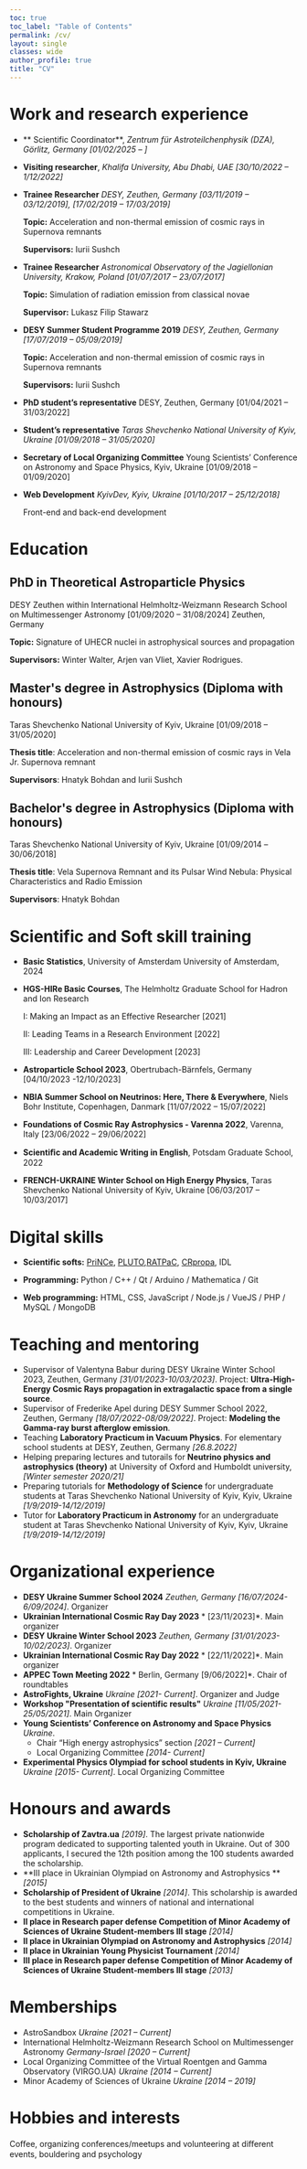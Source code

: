 ```yaml
---
toc: true
toc_label: "Table of Contents"
permalink: /cv/
layout: single
classes: wide
author_profile: true
title: "CV"
---
```


# Work and research experience
- ** Scientific Coordinator**,
   *Zentrum für Astroteilchenphysik (DZA), Görlitz, Germany [01/02/2025 – ]*
  
- **Visiting researcher**,
    *Khalifa University, Abu Dhabi, UAE [30/10/2022 – 1/12/2022]*

- **Trainee Researcher**
    *DESY, Zeuthen, Germany [03/11/2019 – 03/12/2019], [17/02/2019 – 17/03/2019]*
    
    **Topic:** Acceleration and non-thermal emission of cosmic rays in Supernova remnants

    **Supervisors:** Iurii Sushch

- **Trainee Researcher**
    *Astronomical Observatory of the Jagiellonian University, Krakow, Poland [01/07/2017 – 23/07/2017]*

    **Topic:** Simulation of radiation emission from classical novae

    **Supervisor:** Lukasz Filip Stawarz 

- **DESY Summer Student Programme 2019**
    *DESY, Zeuthen, Germany [17/07/2019 – 05/09/2019]*

    **Topic:** Acceleration and non-thermal emission of cosmic rays in Supernova remnants

    **Supervisors:** Iurii Sushch


- **PhD student’s representative**
    DESY, Zeuthen, Germany [01/04/2021 – 31/03/2022] 

- **Student’s representative**
    *Taras Shevchenko National University of Kyiv, Ukraine [01/09/2018 – 31/05/2020]* 

- **Secretary of Local Organizing Committee**
    Young Scientists’ Conference on Astronomy and Space Physics, Kyiv, Ukraine [01/09/2018 – 01/09/2020]

- **Web Development**
    *KyivDev, Kyiv, Ukraine [01/10/2017 – 25/12/2018]*

    Front-end and back-end development



# Education

## PhD in Theoretical Astroparticle Physics
DESY Zeuthen within International Helmholtz-Weizmann Research School on Multimessenger Astronomy [01/09/2020 – 31/08/2024]
Zeuthen, Germany

**Topic:** Signature of UHECR nuclei in astrophysical sources and propagation

**Supervisors:** Winter Walter, Arjen van Vliet, Xavier Rodrigues.


## Master's degree in Astrophysics (Diploma with honours)
Taras Shevchenko National University of Kyiv, Ukraine [01/09/2018 – 31/05/2020]

**Thesis title**: Acceleration and non-thermal emission of cosmic rays in Vela Jr. Supernova remnant

**Supervisors**: Hnatyk Bohdan and Iurii Sushch

## Bachelor's degree in Astrophysics (Diploma with honours)
Taras Shevchenko National University of Kyiv, Ukraine [01/09/2014 –30/06/2018]   

**Thesis title**: Vela Supernova Remnant and its Pulsar Wind Nebula: Physical Characteristics and Radio Emission

**Supervisors**: Hnatyk Bohdan

# Scientific and Soft skill training

- **Basic Statistics**, University of Amsterdam University of Amsterdam, 2024
- **HGS-HIRe Basic Courses**, The Helmholtz Graduate School for Hadron and Ion Research
  
    I: Making an Impact as an Effective Researcher [2021]

    II: Leading Teams in a Research Environment [2022]

    III: Leadership and Career Development [2023]
    
- **Astroparticle School 2023**, Obertrubach-Bärnfels, Germany [04/10/2023 -12/10/2023]
- **NBIA Summer School on Neutrinos: Here, There & Everywhere**, Niels Bohr Institute, Copenhagen, Danmark [11/07/2022 – 15/07/2022]
- **Foundations of Cosmic Ray Astrophysics - Varenna 2022**, Varenna, Italy [23/06/2022 – 29/06/2022]
- **Scientiﬁc and Academic Writing in English**, Potsdam Graduate School, 2022
- **FRENCH-UKRAINE Winter School on High Energy Physics**, Taras Shevchenko National University of Kyiv, Ukraine [06/03/2017 – 10/03/2017]  





# Digital skills 
- **Scientific softs:** [PriNCe](https://github.com/joheinze/PriNCe), [PLUTO](http://plutocode.ph.unito.it/),[RATPaC](https://www.aanda.org/articles/aa/abs/2021/10/aa41194-21/aa41194-21.html), [CRpropa](https://https://crpropa.desy.de), IDL

- **Programming:** Python / C++ / Qt / Arduino / Mathematica / Git

- **Web programming:** HTML, CSS, JavaScript / Node.js / VueJS / PHP / MySQL / MongoDB



# Teaching and mentoring
- Supervisor of Valentyna Babur during DESY Ukraine Winter School 2023, Zeuthen, Germany *[31/01/2023-10/03/2023]*. Project: **Ultra-High-Energy Cosmic Rays propagation in extragalactic space from a single source**.
- Supervisor of Frederike Apel during DESY Summer School 2022, Zeuthen, Germany *[18/07/2022-08/09/2022]*. Project: **Modeling the Gamma-ray burst afterglow emission**. 
- Teaching **Laboratory Practicum in Vacuum Physics**. For elementary school students at DESY, Zeuthen, Germany *[26.8.2022]*
- Helping preparing lectures and tutorails for **Neutrino physics and astrophysics (theory)** at University of Oxford and Humboldt university, *[Winter semester 2020/21]*
- Preparing tutorials for **Methodology of Science** for undergraduate students at Taras Shevchenko National University of Kyiv, Kyiv, Ukraine *[1/9/2019-14/12/2019]*
- Tutor for **Laboratory Practicum in Astronomy** for an undergraduate student at Taras Shevchenko National University of Kyiv, Kyiv, Ukraine *[1/9/2019-14/12/2019]*



# Organizational experience
- **DESY Ukraine Summer School 2024** *Zeuthen, Germany [16/07/2024-6/09/2024]*. Organizer
- **Ukrainian International Cosmic Ray Day 2023** * [23/11/2023]*. Main organizer
- **DESY Ukraine Winter School 2023** *Zeuthen, Germany [31/01/2023-10/02/2023]*. Organizer
- **Ukrainian International Cosmic Ray Day 2022** * [22/11/2022]*. Main organizer
- **APPEC Town Meeting 2022** * Berlin, Germany [9/06/2022]*. Chair of roundtables 
- **AstroFights, Ukraine** *Ukraine [2021- Current]*. Organizer and Judge
- **Workshop "Presentation of scientific results"** *Ukraine [11/05/2021-25/05/2021]*. Main Organizer
- **Young Scientists’ Conference on Astronomy and Space Physics** *Ukraine*. 
    - Chair “High energy astrophysics” section *[2021 – Current]*
    - Local Organizing Committee *[2014- Current]* 
- **Experimental Physics Olympiad for school students in Kyiv, Ukraine** *Ukraine [2015- Current]*. Local Organizing Committee 



# Honours and awards 
- **Scholarship of Zavtra.ua** *[2019]*. The largest private nationwide program dedicated to supporting talented youth in Ukraine. Out of 300 applicants, I secured the 12th position among the 100 students awarded the scholarship.
- **III place in Ukrainian Olympiad on Astronomy and Astrophysics ** *[2015]*
- **Scholarship of President of Ukraine** *[2014]*. This scholarship is awarded to the best students and winners of national and international competitions in Ukraine. 
- **II place in Research paper defense Competition of Minor Academy of Sciences of Ukraine Student-members III stage** *[2014]*
- **II place in Ukrainian Olympiad on Astronomy and Astrophysics** *[2014]*
- **II place in Ukrainian Young Physicist Tournament** *[2014]*
- **III place in Research paper defense Competition of Minor Academy of Sciences of Ukraine Student-members III stage** *[2013]*


# Memberships
- AstroSandbox *Ukraine [2021 – Current]*
- International Helmholtz-Weizmann Research School on Multimessenger Astronomy *Germany-Israel [2020 – Current]*
- Local Organizing Committee of the Virtual Roentgen and Gamma Observatory (VIRGO.UA) *Ukraine [2014 – Current]*
- Minor Academy of Sciences of Ukraine *Ukraine [2014 – 2019]*

# Hobbies and interests
Coﬀee, organizing conferences/meetups and volunteering at diﬀerent events, bouldering and psychology 


